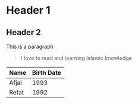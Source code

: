 # Header 1  
## Header 2 

This is a paragraph 

>I love to read and learning Islamic knowledge

|Name|Birth Date|
|-----|----------|
|Afjal| 1993|
|Refat|1992|
